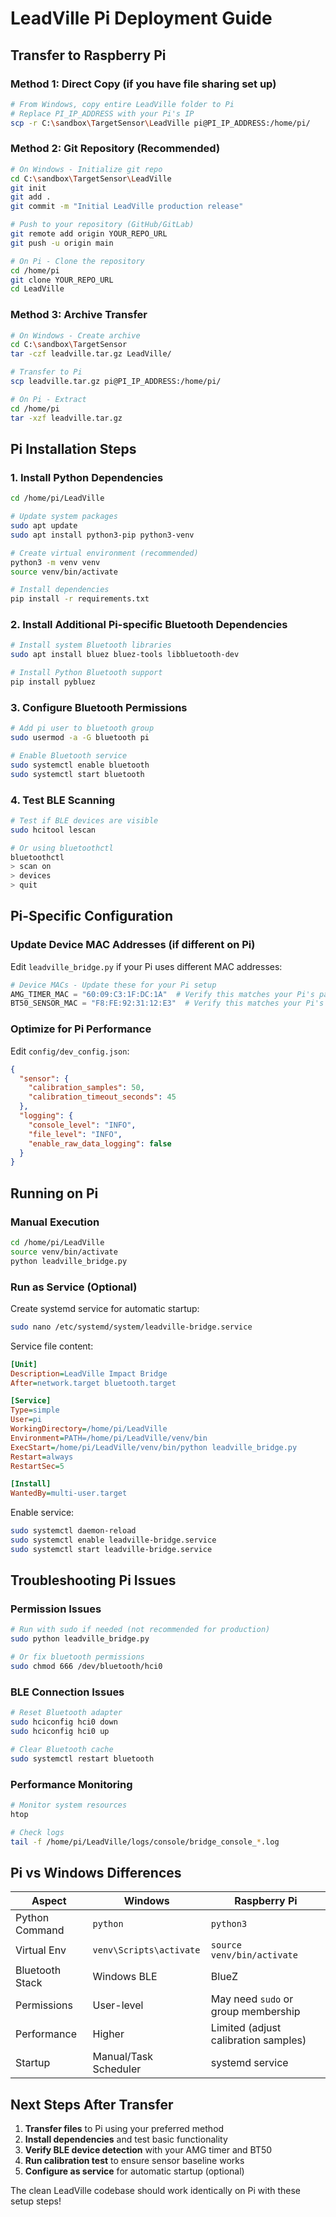 # LeadVille Pi Deployment Guide

## Transfer to Raspberry Pi

### Method 1: Direct Copy (if you have file sharing set up)
```bash
# From Windows, copy entire LeadVille folder to Pi
# Replace PI_IP_ADDRESS with your Pi's IP
scp -r C:\sandbox\TargetSensor\LeadVille pi@PI_IP_ADDRESS:/home/pi/
```

### Method 2: Git Repository (Recommended)
```bash
# On Windows - Initialize git repo
cd C:\sandbox\TargetSensor\LeadVille
git init
git add .
git commit -m "Initial LeadVille production release"

# Push to your repository (GitHub/GitLab)
git remote add origin YOUR_REPO_URL
git push -u origin main

# On Pi - Clone the repository
cd /home/pi
git clone YOUR_REPO_URL
cd LeadVille
```

### Method 3: Archive Transfer
```bash
# On Windows - Create archive
cd C:\sandbox\TargetSensor
tar -czf leadville.tar.gz LeadVille/

# Transfer to Pi
scp leadville.tar.gz pi@PI_IP_ADDRESS:/home/pi/

# On Pi - Extract
cd /home/pi
tar -xzf leadville.tar.gz
```

## Pi Installation Steps

### 1. Install Python Dependencies
```bash
cd /home/pi/LeadVille

# Update system packages
sudo apt update
sudo apt install python3-pip python3-venv

# Create virtual environment (recommended)
python3 -m venv venv
source venv/bin/activate

# Install dependencies
pip install -r requirements.txt
```

### 2. Install Additional Pi-specific Bluetooth Dependencies
```bash
# Install system Bluetooth libraries
sudo apt install bluez bluez-tools libbluetooth-dev

# Install Python Bluetooth support
pip install pybluez
```

### 3. Configure Bluetooth Permissions
```bash
# Add pi user to bluetooth group
sudo usermod -a -G bluetooth pi

# Enable Bluetooth service
sudo systemctl enable bluetooth
sudo systemctl start bluetooth
```

### 4. Test BLE Scanning
```bash
# Test if BLE devices are visible
sudo hcitool lescan

# Or using bluetoothctl
bluetoothctl
> scan on
> devices
> quit
```

## Pi-Specific Configuration

### Update Device MAC Addresses (if different on Pi)
Edit `leadville_bridge.py` if your Pi uses different MAC addresses:

```python
# Device MACs - Update these for your Pi setup
AMG_TIMER_MAC = "60:09:C3:1F:DC:1A"  # Verify this matches your Pi's pairing
BT50_SENSOR_MAC = "F8:FE:92:31:12:E3"  # Verify this matches your Pi's pairing
```

### Optimize for Pi Performance
Edit `config/dev_config.json`:

```json
{
  "sensor": {
    "calibration_samples": 50,
    "calibration_timeout_seconds": 45
  },
  "logging": {
    "console_level": "INFO",
    "file_level": "INFO",
    "enable_raw_data_logging": false
  }
}
```

## Running on Pi

### Manual Execution
```bash
cd /home/pi/LeadVille
source venv/bin/activate
python leadville_bridge.py
```

### Run as Service (Optional)
Create systemd service for automatic startup:

```bash
sudo nano /etc/systemd/system/leadville-bridge.service
```

Service file content:
```ini
[Unit]
Description=LeadVille Impact Bridge
After=network.target bluetooth.target

[Service]
Type=simple
User=pi
WorkingDirectory=/home/pi/LeadVille
Environment=PATH=/home/pi/LeadVille/venv/bin
ExecStart=/home/pi/LeadVille/venv/bin/python leadville_bridge.py
Restart=always
RestartSec=5

[Install]
WantedBy=multi-user.target
```

Enable service:
```bash
sudo systemctl daemon-reload
sudo systemctl enable leadville-bridge.service
sudo systemctl start leadville-bridge.service
```

## Troubleshooting Pi Issues

### Permission Issues
```bash
# Run with sudo if needed (not recommended for production)
sudo python leadville_bridge.py

# Or fix bluetooth permissions
sudo chmod 666 /dev/bluetooth/hci0
```

### BLE Connection Issues
```bash
# Reset Bluetooth adapter
sudo hciconfig hci0 down
sudo hciconfig hci0 up

# Clear Bluetooth cache
sudo systemctl restart bluetooth
```

### Performance Monitoring
```bash
# Monitor system resources
htop

# Check logs
tail -f /home/pi/LeadVille/logs/console/bridge_console_*.log
```

## Pi vs Windows Differences

| Aspect | Windows | Raspberry Pi |
|--------|---------|--------------|
| Python Command | `python` | `python3` |
| Virtual Env | `venv\Scripts\activate` | `source venv/bin/activate` |
| Bluetooth Stack | Windows BLE | BlueZ |
| Permissions | User-level | May need `sudo` or group membership |
| Performance | Higher | Limited (adjust calibration samples) |
| Startup | Manual/Task Scheduler | systemd service |

## Next Steps After Transfer

1. **Transfer files** to Pi using your preferred method
2. **Install dependencies** and test basic functionality  
3. **Verify BLE device detection** with your AMG timer and BT50
4. **Run calibration test** to ensure sensor baseline works
5. **Configure as service** for automatic startup (optional)

The clean LeadVille codebase should work identically on Pi with these setup steps!